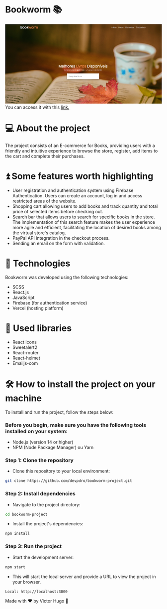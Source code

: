 # Bookworm 📚
![Alt text](src/assets/readme/bookworm.png)
You can access it with this [link.](https://ecommerce-project-livid-chi.vercel.app/)

# 💻 About the project 
The project consists of an E-commerce for Books, providing users with a friendly and intuitive experience to browse the store, register, add items to the cart and complete their purchases.

# ⏫ Some features worth highlighting

- User registration and authentication system using Firebase Authentication. Users can create an account, log in and access restricted areas of the website.
- Shopping cart allowing users to add books and track quantity and total price of selected items before checking out.
- Search bar that allows users to search for specific books in the store. The implementation of this search feature makes the user experience more agile and efficient, facilitating the location of desired books among the virtual store's catalog.
- PayPal API integration in the checkout process.
- Sending an email on the form with validation.

# 🚀 Technologies 
Bookworm was developed using the following technologies:

- SCSS
- React.js
- JavaScript
- Firebase (for authentication service)
- Vercel (hosting platform)

# 🔨 Used libraries 

- React Icons
- Sweetalert2
- React-router
- React-helmet
- Emailjs-com

# 🛠️ How to install the project on your machine
To install and run the project, follow the steps below:

<h3>Before you begin, make sure you have the following tools installed on your system:</h3>

- Node.js (version 14 or higher)
- NPM (Node Package Manager) ou Yarn

<h3>Step 1: Clone the repository</h3> 

- Clone this repository to your local environment:

```bash
git clone https://github.com/devpdro/bookworm-project.git
```

<h3>Step 2: Install dependencies</h3> 

- Navigate to the project directory:

```bash
cd bookworm-project
```

- Install the project's dependencies:

```bash
npm install
```

<h3>Step 3: Run the project</h3> 

- Start the development server:

```bash
npm start
```

- This will start the local server and provide a URL to view the project in your browser.
  
```bash
Local: http://localhost:3000
```

Made with ❤️ by Victor Hugo 👋
